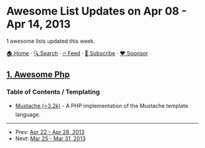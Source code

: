 # Awesome List Updates on Apr 08 - Apr 14, 2013

1 awesome lists updated this week.

[🏠 Home](/README.md) · [🔍 Search](https://www.trackawesomelist.com/search/) · [🔥 Feed](https://www.trackawesomelist.com/week/rss.xml) · [📮 Subscribe](https://trackawesomelist.us17.list-manage.com/subscribe?u=d2f0117aa829c83a63ec63c2f&id=36a103854c) · [❤️  Sponsor](https://github.com/sponsors/theowenyoung)



## [1. Awesome Php](/content/ziadoz/awesome-php/week/README.md)

### Table of Contents / Templating

*   [Mustache (⭐3.2k)](https://github.com/bobthecow/mustache.php) - A PHP implementation of the Mustache template language.

---

- Prev: [Apr 22 - Apr 28, 2013](/content/2013/16/README.md)
- Next: [Mar 25 - Mar 31, 2013](/content/2013/12/README.md)